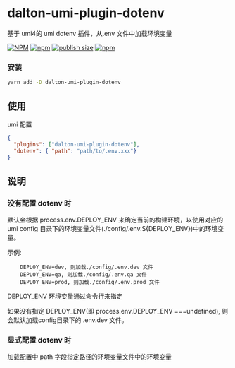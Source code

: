 # dalton-umi-plugin-dotenv
基于 umi4的 umi dotenv 插件，从.env 文件中加载环境变量

[![NPM](https://img.shields.io/npm/l/dalton-umi-plugin-dotenv)](https://github.com/joe-peak/dalton-umi-plugin-dotenv)
[![npm](https://img.shields.io/npm/v/dalton-umi-plugin-dotenv)](https://github.com/joe-peak/dalton-umi-plugin-dotenv)
[![publish size](https://badgen.net/packagephobia/publish/dalton-umi-plugin-dotenv)](https://github.com/joe-peak/dalton-umi-plugin-dotenv)
[![npm](https://img.shields.io/npm/dm/dalton-umi-plugin-dotenv?color=%23EC407A)](https://www.npmjs.com/package/dalton-umi-plugin-dotenv)
### 安装

```bash
yarn add -D dalton-umi-plugin-dotenv
```

## 使用
umi 配置
```json
{
  "plugins": ["dalton-umi-plugin-dotenv"],
  "dotenv": { "path": "path/to/.env.xxx"}
}
```
## 说明

### 没有配置 dotenv 时

默认会根据 process.env.DEPLOY_ENV 来确定当前的构建环境，以使用对应的 umi config 目录下的环境变量文件(./config/.env.${DEPLOY_ENV})中的环境变量。

示例:
```
    DEPLOY_ENV=dev, 则加载./config/.env.dev 文件
    DEPLOY_ENV=qa, 则加载./config/.env.qa 文件
    DEPLOY_ENV=prod, 则加载./config/.env.prod 文件
```
DEPLOY_ENV 环境变量通过命令行来指定

如果没有指定 DEPLOY_ENV(即 process.env.DEPLOY_ENV ===undefined), 则会默认加载config目录下的 .env.dev 文件。

### 显式配置 dotenv 时

加载配置中 path 字段指定路径的环境变量文件中的环境变量